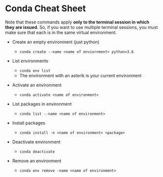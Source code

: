 # Conda Cheat Sheet

Note that these commands apply **only to the terminal session in
which they are issued**. So, if you want to use multiple terminal sessions, you must make sure that each is in the same virtual environment.

- Create an empty environment (just python)
  - ``conda create --name <name of enviornment> python=3.6``

- List environments
  - ``conda env list``
  - The environment with an asterik is your current environment

- Activate an environment
  - ``conda activate <name of environment>``

- List packages in environment
  - ``conda list --name <name of environment>``

- Install packages
  - ``conda install -n <name of environment> <package>``

- Deactivate environment
  - ``conda deactivate``

- Remove an environment
  - ``conda env remove -name <name of environment>``

